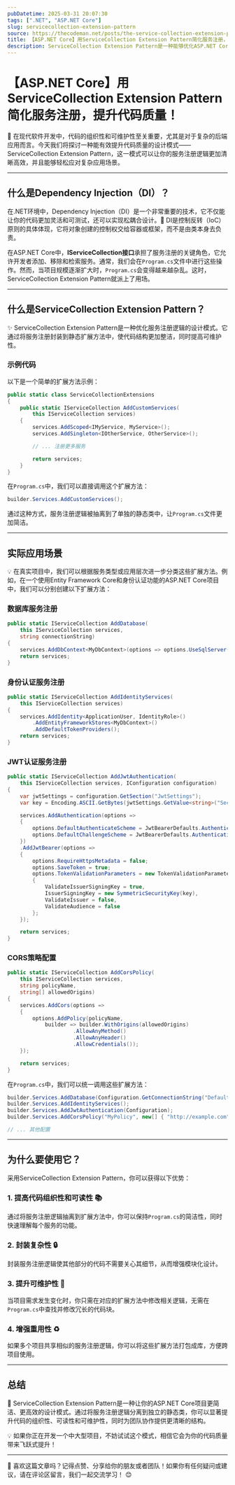 ```yaml
---
pubDatetime: 2025-03-31 20:07:30
tags: [".NET", "ASP.NET Core"]
slug: servicecollection-extension-pattern
source: https://thecodeman.net/posts/the-service-collection-extension-pattern
title: 【ASP.NET Core】用ServiceCollection Extension Pattern简化服务注册，提升代码质量！
description: ServiceCollection Extension Pattern是一种能够优化ASP.NET Core项目中的服务注册逻辑的强大模式。通过该模式，你可以有效提高代码的组织性、可读性、可维护性，并适应复杂应用场景的需求。本文详细解析其实现方法及应用实例。
---
```


# 【ASP.NET Core】用ServiceCollection Extension Pattern简化服务注册，提升代码质量！

🎯 在现代软件开发中，代码的组织性和可维护性至关重要，尤其是对于复杂的后端应用而言。今天我们将探讨一种能有效提升代码质量的设计模式——ServiceCollection Extension Pattern，这一模式可以让你的服务注册逻辑更加清晰高效，并且能够轻松应对复杂应用场景。

---

## 什么是Dependency Injection（DI）？

在.NET环境中，Dependency Injection（DI）是一个非常重要的技术，它不仅能让你的代码更加灵活和可测试，还可以实现松耦合设计。🎯 DI是控制反转（IoC）原则的具体体现，它将对象创建的控制权交给容器或框架，而不是由类本身去负责。

在ASP.NET Core中，**IServiceCollection接口**承担了服务注册的关键角色，它允许开发者添加、移除和检索服务。通常，我们会在`Program.cs`文件中进行这些操作。然而，当项目规模逐渐扩大时，`Program.cs`会变得越来越杂乱。这时，ServiceCollection Extension Pattern就派上了用场。

---

## 什么是ServiceCollection Extension Pattern？

✨ ServiceCollection Extension Pattern是一种优化服务注册逻辑的设计模式。它通过将服务注册封装到静态扩展方法中，使代码结构更加整洁，同时提高可维护性。

### 示例代码

以下是一个简单的扩展方法示例：

```csharp
public static class ServiceCollectionExtensions
{
    public static IServiceCollection AddCustomServices(
        this IServiceCollection services)
    {
        services.AddScoped<IMyService, MyService>();
        services.AddSingleton<IOtherService, OtherService>();

        // ... 注册更多服务

        return services;
    }
}
```

在`Program.cs`中，我们可以直接调用这个扩展方法：

```csharp
builder.Services.AddCustomServices();
```

通过这种方式，服务注册逻辑被抽离到了单独的静态类中，让`Program.cs`文件更加简洁。

---

## 实际应用场景

💡 在真实项目中，我们可以根据服务类型或应用层次进一步分类这些扩展方法。例如，在一个使用Entity Framework Core和身份认证功能的ASP.NET Core项目中，我们可以分别创建以下扩展方法：

### 数据库服务注册

```csharp
public static IServiceCollection AddDatabase(
    this IServiceCollection services,
    string connectionString)
{
    services.AddDbContext<MyDbContext>(options => options.UseSqlServer(connectionString));
    return services;
}
```

### 身份认证服务注册

```csharp
public static IServiceCollection AddIdentityServices(
    this IServiceCollection services)
{
    services.AddIdentity<ApplicationUser, IdentityRole>()
        .AddEntityFrameworkStores<MyDbContext>()
        .AddDefaultTokenProviders();
    return services;
}
```

### JWT认证服务注册

```csharp
public static IServiceCollection AddJwtAuthentication(
    this IServiceCollection services, IConfiguration configuration)
{
    var jwtSettings = configuration.GetSection("JwtSettings");
    var key = Encoding.ASCII.GetBytes(jwtSettings.GetValue<string>("Secret"));

    services.AddAuthentication(options =>
    {
        options.DefaultAuthenticateScheme = JwtBearerDefaults.AuthenticationScheme;
        options.DefaultChallengeScheme = JwtBearerDefaults.AuthenticationScheme;
    })
    .AddJwtBearer(options =>
    {
        options.RequireHttpsMetadata = false;
        options.SaveToken = true;
        options.TokenValidationParameters = new TokenValidationParameters
        {
            ValidateIssuerSigningKey = true,
            IssuerSigningKey = new SymmetricSecurityKey(key),
            ValidateIssuer = false,
            ValidateAudience = false
        };
    });

    return services;
}
```

### CORS策略配置

```csharp
public static IServiceCollection AddCorsPolicy(
    this IServiceCollection services,
    string policyName,
    string[] allowedOrigins)
{
    services.AddCors(options =>
    {
        options.AddPolicy(policyName,
            builder => builder.WithOrigins(allowedOrigins)
                     .AllowAnyMethod()
                     .AllowAnyHeader()
                     .AllowCredentials());
    });

    return services;
}
```

在`Program.cs`中，我们可以统一调用这些扩展方法：

```csharp
builder.Services.AddDatabase(Configuration.GetConnectionString("DefaultConnection"));
builder.Services.AddIdentityServices();
builder.Services.AddJwtAuthentication(Configuration);
builder.Services.AddCorsPolicy("MyPolicy", new[] { "http://example.com" });

// ... 其他配置
```

---

## 为什么要使用它？

采用ServiceCollection Extension Pattern，你可以获得以下优势：

### 1. 提高代码组织性和可读性 📚

通过将服务注册逻辑抽离到扩展方法中，你可以保持`Program.cs`的简洁性，同时快速理解每个服务的功能。

### 2. 封装复杂性 🔒

封装服务注册逻辑使其他部分的代码不需要关心其细节，从而增强模块化设计。

### 3. 提升可维护性 🔧

当项目需求发生变化时，你只需在对应的扩展方法中修改相关逻辑，无需在`Program.cs`中查找并修改冗长的代码块。

### 4. 增强重用性 ♻️

如果多个项目共享相似的服务注册逻辑，你可以将这些扩展方法打包成库，方便跨项目使用。

---

## 总结

🎉 ServiceCollection Extension Pattern是一种让你的ASP.NET Core项目更简洁、更高效的设计模式。通过将服务注册逻辑分离到独立的静态类，你可以显著提升代码的组织性、可读性和可维护性，同时为团队协作提供更清晰的结构。

💡 如果你正在开发一个中大型项目，不妨试试这个模式，相信它会为你的代码质量带来飞跃式提升！

---

📢 喜欢这篇文章吗？记得点赞、分享给你的朋友或者团队！如果你有任何疑问或建议，请在评论区留言，我们一起交流学习！ 😊
